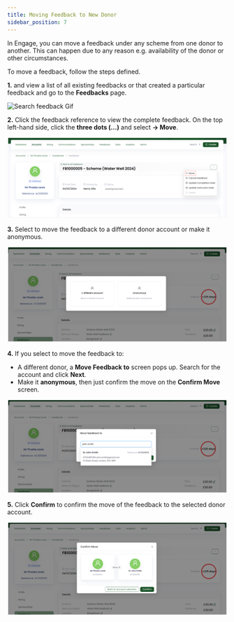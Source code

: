 ```yaml
---
title: Moving Feedback to New Donor
sidebar_position: 7
---
```


In Engage, you can move a feedback under any scheme from one donor to another. This can happen due to any reason e.g. availability of the donor or other circumstances.

To move a feedback, follow the steps defined.

**1.** <K2Link route="" text="Search for a feedback" isInternal/> and view a list of all existing feedbacks or <K2Link route="docs/engage/accounts/searching-accounts/" text="search for an account" isInternal/> that created a particular feedback and go to the **Feedbacks** page.

![Search feedback Gif](./search-feedback-gif.gif)

**2.** Click the feedback reference to view the complete feedback. On the top left-hand side, click the **three dots (...)** and select **-> Move**.

![Select move](./select-move.png)

**3.** Select to move the feedback to a different donor account or make it anonymous.

![Select donor or anonymous](./select-donor-anonymous.png)

**4.** If you select to move the feedback to:

- A different donor, a **Move Feedback to** screen pops up. Search for the account and click **Next**. 
- Make it **anonymous**, then just confirm the move on the **Confirm Move** screen.

![Move feedback screen](./move-feedback.png)

**5.** Click **Confirm** to confirm the move of the feedback to the selected donor account. 

![Confirm move screen](./confirm-move.png)
